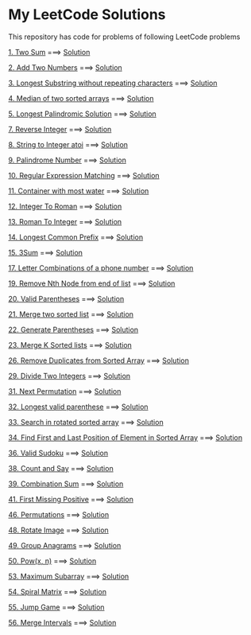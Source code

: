 # My LeetCode Solutions
This repository has code for problems of following LeetCode problems

[1. Two Sum](https://leetcode.com/problems/two-sum/description/) ===> [Solution](https://github.com/NikhilAshodariya/LeetCode_Solution/blob/master/001_TwoSum.ipynb)

[2. Add Two Numbers](https://leetcode.com/problems/add-two-numbers/description/) ===> [Solution](https://github.com/NikhilAshodariya/LeetCode_Solution/blob/master/002_Add_Two_Number.ipynb)

[3. Longest Substring without repeating characters](https://leetcode.com/problems/longest-substring-without-repeating-characters/description/) ===> [Solution](https://github.com/NikhilAshodariya/LeetCode_Solution/blob/master/003_Longest_Substring_Without_Repeating_Characters.ipynb)

[4. Median of two sorted arrays](https://leetcode.com/problems/median-of-two-sorted-arrays/description/) ===> [Solution](https://github.com/NikhilAshodariya/LeetCode_Solution/blob/master/004_Median_of_Two_Sorted_Array.ipynb)

[5. Longest Palindromic Solution](https://leetcode.com/problems/longest-palindromic-substring/description/) ===> [Solution](https://github.com/NikhilAshodariya/LeetCode_Solution/blob/master/005_Longest_Palindromic_Substring.ipynb)

[7. Reverse Integer](https://leetcode.com/problems/reverse-integer/description/) ===> [Solution](https://github.com/NikhilAshodariya/LeetCode_Solution/blob/master/007_Reverse_Integer.ipynb)

[8. String to Integer atoi](https://leetcode.com/problems/string-to-integer-atoi/description/) ===> [Solution](https://github.com/NikhilAshodariya/LeetCode_Solution/blob/master/008_Str_To_Int_ATOI.ipynb)

[9. Palindrome Number](https://leetcode.com/problems/palindrome-number/description/) ===> [Solution](https://github.com/NikhilAshodariya/LeetCode_Solution/blob/master/009_Palindrome_Number.ipynb)

[10. Regular Expression Matching](https://leetcode.com/problems/regular-expression-matching/description/) ===> [Solution](https://github.com/NikhilAshodariya/LeetCode_Solution/blob/master/010_Regular_Expression_Matching.ipynb)

[11. Container with most water](https://leetcode.com/problems/container-with-most-water/) ===> [Solution](https://github.com/NikhilAshodariya/LeetCode_Solution/blob/master/011_Container_With_Most_Water.ipynb)

[12. Integer To Roman](https://leetcode.com/problems/integer-to-roman/description/) ===> [Solution](https://github.com/NikhilAshodariya/LeetCode_Solution/blob/master/012_Integer_To_Roman.ipynb)

[13. Roman To Integer](https://leetcode.com/problems/roman-to-integer/description/) ===> [Solution](https://github.com/NikhilAshodariya/LeetCode_Solution/blob/master/013_Roman_To_Integer.ipynb)

[14. Longest Common Prefix](https://leetcode.com/problems/longest-common-prefix/description/) ===> [Solution](https://github.com/NikhilAshodariya/LeetCode_Solution/blob/master/014_Longest_Common_Prefix.ipynb)

[15. 3Sum](https://leetcode.com/problems/3sum/description/) ===> [Solution](https://github.com/NikhilAshodariya/LeetCode_Solution/blob/master/015_3Sum.ipynb)

[17. Letter Combinations of a phone number](https://leetcode.com/problems/letter-combinations-of-a-phone-number/) ===> [Solution](https://github.com/NikhilAshodariya/LeetCode_Solution/blob/master/017_Letter_Combinations_Phone_Number.ipynb)

[19. Remove Nth Node from end of list](https://leetcode.com/problems/remove-nth-node-from-end-of-list/description/) ===> [Solution](https://github.com/NikhilAshodariya/LeetCode_Solution/blob/master/019_Remove_Nth_Node_from_end_of_list.ipynb)

[20. Valid Parentheses](https://leetcode.com/problems/valid-parentheses/description/) ===> [Solution](https://github.com/NikhilAshodariya/LeetCode_Solution/blob/master/020_Valid_Parentheses.ipynb)

[21. Merge two sorted list](https://leetcode.com/problems/merge-two-sorted-lists/) ===> [Solution](https://github.com/NikhilAshodariya/LeetCode_Solution/blob/master/021_Merge_Two_Sorted_Lists.ipynb)

[22. Generate Parentheses](https://leetcode.com/problems/generate-parentheses/description/) ===> [Solution](https://github.com/NikhilAshodariya/LeetCode_Solution/blob/master/022_Generate_Parentheses.ipynb)

[23. Merge K Sorted lists](https://leetcode.com/problems/merge-k-sorted-lists/description/) ===> [Solution](https://github.com/NikhilAshodariya/LeetCode_Solution/blob/master/023_Merge_K_Sorted_List.ipynb)

[26. Remove Duplicates from Sorted Array](https://leetcode.com/problems/remove-duplicates-from-sorted-array/description/) ===> [Solution](https://github.com/NikhilAshodariya/LeetCode_Solution/blob/master/026_Remove_Duplicates_from_Sorted_Array.ipynb)

[29. Divide Two Integers](https://leetcode.com/problems/divide-two-integers/description/) ===> [Solution](https://github.com/NikhilAshodariya/LeetCode_Solution/blob/master/029_Divide_Two_Integers.ipynb)  

[31. Next Permutation](https://leetcode.com/problems/next-permutation/description/) ===> [Solution](https://github.com/NikhilAshodariya/LeetCode_Solution/blob/master/031_Next_Premutation.ipynb)

[32. Longest valid parenthese](https://leetcode.com/problems/longest-valid-parentheses/) ===> [Solution](https://github.com/NikhilAshodariya/LeetCode_Solution/blob/master/032_Longest_Valid_Parentheses.ipynb)

[33. Search in rotated sorted array](https://leetcode.com/problems/search-in-rotated-sorted-array/description/) ===> [Solution](https://github.com/NikhilAshodariya/LeetCode_Solution/blob/master/033_Search_In_Rotated_Sorted_Array.ipynb)

[34. Find First and Last Position of Element in Sorted Array](https://leetcode.com/problems/find-first-and-last-position-of-element-in-sorted-array/description/) ===> [Solution](https://github.com/NikhilAshodariya/LeetCode_Solution/blob/master/034_Find_First_Last_Position_Of_Element_In_A_Array.ipynb)

[36. Valid Sudoku](https://leetcode.com/problems/valid-sudoku/description/) ===> [Solution](https://github.com/NikhilAshodariya/LeetCode_Solution/blob/master/036_Valid_Sudoku.ipynb)

[38. Count and Say](https://leetcode.com/problems/count-and-say/description/) ===> [Solution](https://github.com/NikhilAshodariya/LeetCode_Solution/blob/master/038_Count_And_Say.ipynb)

[39. Combination Sum](https://leetcode.com/problems/combination-sum/description/) ===> [Solution](https://github.com/NikhilAshodariya/LeetCode_Solution/blob/master/039_Combination_Sum.ipynb)

[41. First Missing Positive](https://leetcode.com/problems/first-missing-positive/description/) ===> [Solution](https://github.com/NikhilAshodariya/LeetCode_Solution/blob/master/041_First_Missing_Positive.ipynb)

[46. Permutations](https://leetcode.com/problems/permutations/description/) ===> [Solution](https://github.com/NikhilAshodariya/LeetCode_Solution/blob/master/046_Permutations.ipynb)

[48. Rotate Image](https://leetcode.com/problems/rotate-image/description/) ===> [Solution](https://github.com/NikhilAshodariya/LeetCode_Solution/blob/master/048_Rotate_Image.ipynb)

[49. Group Anagrams](https://leetcode.com/problems/group-anagrams/description/) ===> [Solution](https://github.com/NikhilAshodariya/LeetCode_Solution/blob/master/049_Group_Anagrams.ipynb)

[50. Pow(x, n)](https://leetcode.com/problems/powx-n/description/) ===> [Solution](https://github.com/NikhilAshodariya/LeetCode_Solution/blob/master/050_Pow_x_n.ipynb)

[53. Maximum Subarray](https://leetcode.com/problems/maximum-subarray/description/) ===> [Solution](https://github.com/NikhilAshodariya/LeetCode_Solution/blob/master/053_Maximum_Subarray.ipynb)

[54. Spiral Matrix](https://leetcode.com/problems/spiral-matrix/description/) ===> [Solution](https://github.com/NikhilAshodariya/LeetCode_Solution/blob/master/054_Spiral_Matrix.ipynb)

[55. Jump Game](https://leetcode.com/problems/jump-game/description/) ===> [Solution](https://github.com/NikhilAshodariya/LeetCode_Solution/blob/master/055_Jump_Game.ipynb)

[56. Merge Intervals](https://leetcode.com/problems/merge-intervals/description/) ===> [Solution](https://github.com/NikhilAshodariya/LeetCode_Solution/blob/master/056_Merge_Intervals.ipynb)
